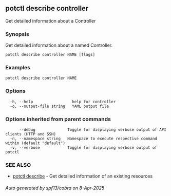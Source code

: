 ## potctl describe controller

Get detailed information about a  Controller

### Synopsis

Get detailed information about a named Controller.

```
potctl describe controller NAME [flags]
```

### Examples

```
potctl describe controller NAME
```

### Options

```
  -h, --help                 help for controller
  -o, --output-file string   YAML output file
```

### Options inherited from parent commands

```
      --debug              Toggle for displaying verbose output of API clients (HTTP and SSH)
  -n, --namespace string   Namespace to execute respective command within (default "default")
  -v, --verbose            Toggle for displaying verbose output of potctl
```

### SEE ALSO

* [potctl describe](potctl_describe.md)	 - Get detailed information of an existing resources

###### Auto generated by spf13/cobra on 8-Apr-2025
